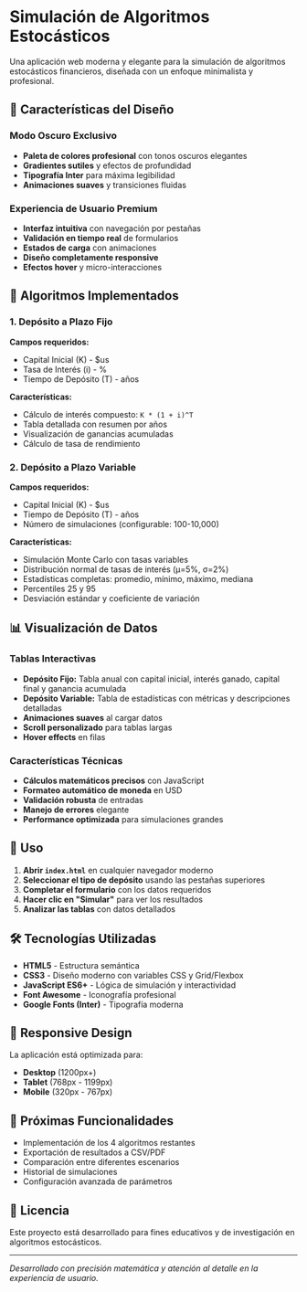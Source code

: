 # Simulación de Algoritmos Estocásticos

Una aplicación web moderna y elegante para la simulación de algoritmos estocásticos financieros, diseñada con un enfoque minimalista y profesional.

## 🎨 Características del Diseño

### Modo Oscuro Exclusivo
- **Paleta de colores profesional** con tonos oscuros elegantes
- **Gradientes sutiles** y efectos de profundidad
- **Tipografía Inter** para máxima legibilidad
- **Animaciones suaves** y transiciones fluidas

### Experiencia de Usuario Premium
- **Interfaz intuitiva** con navegación por pestañas
- **Validación en tiempo real** de formularios
- **Estados de carga** con animaciones
- **Diseño completamente responsive**
- **Efectos hover** y micro-interacciones

## 🧮 Algoritmos Implementados

### 1. Depósito a Plazo Fijo
**Campos requeridos:**
- Capital Inicial (K) - $us
- Tasa de Interés (i) - %
- Tiempo de Depósito (T) - años

**Características:**
- Cálculo de interés compuesto: `K * (1 + i)^T`
- Tabla detallada con resumen por años
- Visualización de ganancias acumuladas
- Cálculo de tasa de rendimiento

### 2. Depósito a Plazo Variable
**Campos requeridos:**
- Capital Inicial (K) - $us
- Tiempo de Depósito (T) - años
- Número de simulaciones (configurable: 100-10,000)

**Características:**
- Simulación Monte Carlo con tasas variables
- Distribución normal de tasas de interés (μ=5%, σ=2%)
- Estadísticas completas: promedio, mínimo, máximo, mediana
- Percentiles 25 y 95
- Desviación estándar y coeficiente de variación

## 📊 Visualización de Datos

### Tablas Interactivas
- **Depósito Fijo:** Tabla anual con capital inicial, interés ganado, capital final y ganancia acumulada
- **Depósito Variable:** Tabla de estadísticas con métricas y descripciones detalladas
- **Animaciones suaves** al cargar datos
- **Scroll personalizado** para tablas largas
- **Hover effects** en filas

### Características Técnicas
- **Cálculos matemáticos precisos** con JavaScript
- **Formateo automático de moneda** en USD
- **Validación robusta** de entradas
- **Manejo de errores** elegante
- **Performance optimizada** para simulaciones grandes

## 🚀 Uso

1. **Abrir `index.html`** en cualquier navegador moderno
2. **Seleccionar el tipo de depósito** usando las pestañas superiores
3. **Completar el formulario** con los datos requeridos
4. **Hacer clic en "Simular"** para ver los resultados
5. **Analizar las tablas** con datos detallados

## 🛠️ Tecnologías Utilizadas

- **HTML5** - Estructura semántica
- **CSS3** - Diseño moderno con variables CSS y Grid/Flexbox
- **JavaScript ES6+** - Lógica de simulación y interactividad
- **Font Awesome** - Iconografía profesional
- **Google Fonts (Inter)** - Tipografía moderna

## 📱 Responsive Design

La aplicación está optimizada para:
- **Desktop** (1200px+)
- **Tablet** (768px - 1199px)
- **Mobile** (320px - 767px)

## 🎯 Próximas Funcionalidades

- Implementación de los 4 algoritmos restantes
- Exportación de resultados a CSV/PDF
- Comparación entre diferentes escenarios
- Historial de simulaciones
- Configuración avanzada de parámetros

## 📄 Licencia

Este proyecto está desarrollado para fines educativos y de investigación en algoritmos estocásticos.

---

*Desarrollado con precisión matemática y atención al detalle en la experiencia de usuario.*
